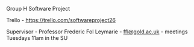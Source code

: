 Group H Software Project

Trello - https://trello.com/softwareproject26

Supervisor - Professor Frederic Fol Leymarie - ffl@gold.ac.uk - meetings Tuesdays 11am in the SU 
